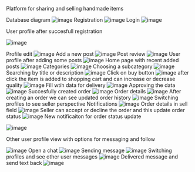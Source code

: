 Platform for sharing and selling handmade items

Database diagram
![image](https://github.com/user-attachments/assets/63dadeb5-9c8d-48ef-a52a-fe748025c1f2)
Registration
![image](https://github.com/user-attachments/assets/3627ec36-8a0c-43e1-94f2-00b002152d07)
Login
![image](https://github.com/user-attachments/assets/94d4e1f7-c7df-49a8-9ab7-1c00075864b1)

User profile after succesfull registration

![image](https://github.com/user-attachments/assets/934c7057-2519-4209-9570-8981aff11e49)

Profile edit
![image](https://github.com/user-attachments/assets/5134178d-a38b-42d7-9cd1-84ddb44b8caf)
Add a new post
![image](https://github.com/user-attachments/assets/c2b98078-ec84-41fa-953b-f84322b19f7b)
Post review
![image](https://github.com/user-attachments/assets/54e53ea3-f892-4249-bfb1-8b06640853cd)
User profile after adding some posts
![image](https://github.com/user-attachments/assets/e24d7741-63c3-4b5d-954b-5cb4116bf58f)
Home page with recent added posts
![image](https://github.com/user-attachments/assets/582f6fe4-3ca9-4084-a477-07e6536b3e70)
Categories
![image](https://github.com/user-attachments/assets/111543c0-f517-4593-9310-db8d2c487672)
Choosing a subcategory
![image](https://github.com/user-attachments/assets/10247195-a8b9-4325-a130-be29d74a1e84)
Searching by title or description
![image](https://github.com/user-attachments/assets/687fc98a-c79d-4398-8ba8-baa619846a1f)
Click on buy button
![image](https://github.com/user-attachments/assets/3f5793b8-995e-45af-a347-c03ea34eb940)
after click the item is added to shopping cart and can increase or decrease quality
![image](https://github.com/user-attachments/assets/ad8102c1-3488-4d8a-85e0-a93565ac01c3)
Fill wtih data for delivery
![image](https://github.com/user-attachments/assets/b717555e-4705-419f-b7ac-aaa33b76e76d)
Approving the data
![image](https://github.com/user-attachments/assets/d3581f58-c71a-4121-8f88-00d9790baf6a)
Succesfully created order
![image](https://github.com/user-attachments/assets/a454576f-b649-4f96-af34-c4f3d10da95b)
Order details
![image](https://github.com/user-attachments/assets/d8e78586-05ac-47ab-9959-452269fada89)
After creating an order we can see updated order history
![image](https://github.com/user-attachments/assets/3b57e9cf-0500-4a79-8a9e-8cf65d6b1dfa)
Switching profiles to see seller perspective
Notifications
![image](https://github.com/user-attachments/assets/9503a917-32cf-4a32-b047-0e97b912cc8a)
Order details in sell field
![image](https://github.com/user-attachments/assets/4375c830-8086-4b5e-bfea-f0e5c16505ae)
Seller can accept or decline the order and this update order status
![image](https://github.com/user-attachments/assets/0e36514d-7a4b-40e6-9998-4dcf32d3f9af)
New notificaiton for order status update

![image](https://github.com/user-attachments/assets/06d0feca-9d6e-44dd-9520-4eaa33e1051b)

Other user profile view with options for messaging and follow

![image](https://github.com/user-attachments/assets/547d9379-bd53-4e28-a440-f4e76c7a8fa1)
Open a chat
![image](https://github.com/user-attachments/assets/2e595bc3-e0fa-46de-94b6-fe75a3d341da)
Sending message
![image](https://github.com/user-attachments/assets/73827eca-2039-447e-9698-19421f1a19b2)
Switching profiles and see other user messages
![image](https://github.com/user-attachments/assets/2d8e9ca9-7d9a-4a63-8ad3-89e8e46a92bf)
Delivered message and send text back
![image](https://github.com/user-attachments/assets/e64811e3-ee77-4e7f-9d06-005e13ca70c9)


























